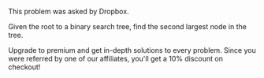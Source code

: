 This problem was asked by Dropbox.

Given the root to a binary search tree, find the second largest node in the tree.

Upgrade to premium and get in-depth solutions to every problem. Since you were referred by one of our affiliates, you'll get a 10% discount on checkout!